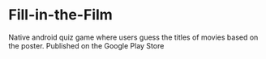 # Fill-in-the-Film
Native android quiz game where users guess the titles of movies based on the poster. Published on the Google Play Store
